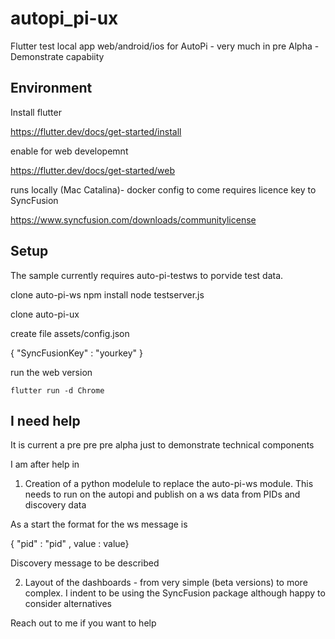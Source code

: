 # autopi_pi-ux

Flutter test local app web/android/ios for AutoPi - very much in pre Alpha - Demonstrate capabiity


## Environment

Install flutter 

https://flutter.dev/docs/get-started/install


enable for web developemnt 


https://flutter.dev/docs/get-started/web


runs locally (Mac Catalina)- docker config to come
requires licence key to SyncFusion 

https://www.syncfusion.com/downloads/communitylicense


## Setup

The sample currently requires auto-pi-testws to porvide test data. 

clone auto-pi-ws
npm install
node testserver.js

clone auto-pi-ux

create file assets/config.json

{
    "SyncFusionKey" : "yourkey"
}

run the web version

```
flutter run -d Chrome 
```

## I need help

It is current a pre pre pre alpha just to demonstrate technical components

I am after help in

1) Creation of a python modelule to replace the auto-pi-ws module. This needs to run on the autopi and publish on a ws data from PIDs and discovery data

As a start the format for the ws message is

{ "pid" : "pid" , value : value}

Discovery message to be described

2) Layout of the dashboards - from very simple (beta versions) to more complex. I indent to be using the SyncFusion package although happy to consider alternatives

Reach out to me if you want to help
